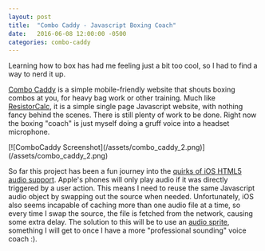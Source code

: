 ```yaml
---
layout: post
title:  "Combo Caddy - Javascript Boxing Coach"
date:   2016-06-08 12:00:00 -0500
categories: combo-caddy
---
```


Learning how to box has had me feeling just a bit too cool, so I had to find a way to nerd it up.

[Combo Caddy](http://combo-caddy.s3-website-us-east-1.amazonaws.com/) is a simple mobile-friendly website that shouts boxing combos at you, for heavy bag work or other training. Much like [ResistorCalc](/resistor-calculator/2016/03/16/resistor-calc-update.html), it is a simple single page Javascript website, with nothing fancy behind the scenes. There is still plenty of work to be done. Right now the boxing "coach" is just myself doing a gruff voice into a headset microphone.

<div class='image-container'>
[![ComboCaddy Screenshot](/assets/combo_caddy_2.png)](/assets/combo_caddy_2.png)
</div>

So far this project has been a fun journey into the [quirks of iOS HTML5 audio support](http://www.ibm.com/developerworks/library/wa-ioshtml5/index.html). Apple's phones will only play audio if it was directly triggered by a user action. This means I need to reuse the same Javascript audio object by swapping out the source when needed. Unfortunately, iOS also seems incapable of caching more than one audio file at a time, so every time I swap the source, the file is fetched from the network, causing some extra delay. The solution to this will be to use an [audio sprite](http://www.ibm.com/developerworks/library/wa-ioshtml5/index.html#audiosprites), something I will get to once I have a more "professional sounding" voice coach :).
